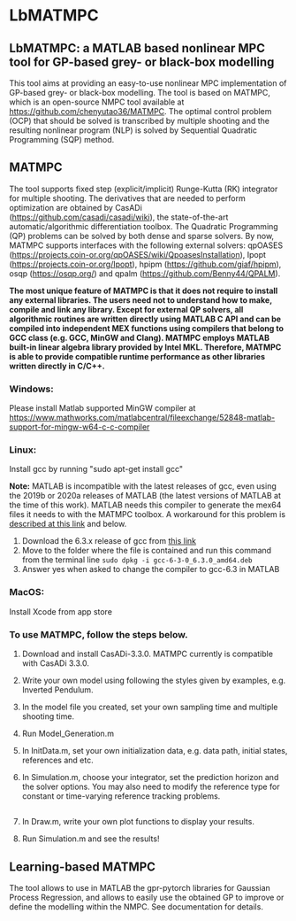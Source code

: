 # LbMATMPC
## LbMATMPC: a MATLAB based nonlinear MPC tool for GP-based grey- or black-box modelling

This tool aims at providing an easy-to-use nonlinear MPC implementation of GP-based grey- or black-box modelling. The tool is based on MATMPC, which is an open-source NMPC tool available at https://github.com/chenyutao36/MATMPC. The optimal control problem (OCP) that should be solved is transcribed by multiple shooting and the resulting nonlinear program (NLP) is solved by Sequential Quadratic Programming (SQP) method.

## MATMPC

The tool supports fixed step (explicit/implicit) Runge-Kutta (RK) integrator for multiple shooting. The derivatives that are needed to perform optimization are obtained by CasADi (https://github.com/casadi/casadi/wiki), the state-of-the-art automatic/algorithmic differentiation toolbox. The Quadratic Programming (QP) problems can be solved by both dense and sparse solvers. By now, MATMPC supports interfaces with the following external solvers: qpOASES (https://projects.coin-or.org/qpOASES/wiki/QpoasesInstallation), Ipopt (https://projects.coin-or.org/Ipopt), hpipm (https://github.com/giaf/hpipm), osqp (https://osqp.org/) and qpalm (https://github.com/Benny44/QPALM).

**The most unique feature of MATMPC is that it does not require to install any external libraries. The users need not to understand how to make, compile and link any library. Except for external QP solvers, all algorithmic routines are written directly using MATLAB C API and can be compiled into independent MEX functions using compilers that belong to GCC class (e.g. GCC, MinGW and Clang). MATMPC employs MATLAB built-in linear algebra library provided by Intel MKL. Therefore, MATMPC is able to provide compatible runtime performance as other libraries written directly in C/C++.**

### Windows:

Please install Matlab supported MinGW compiler at https://www.mathworks.com/matlabcentral/fileexchange/52848-matlab-support-for-mingw-w64-c-c-compiler

### Linux:

Install gcc by running "sudo apt-get install gcc"

**Note:** MATLAB is incompatible with the latest releases of gcc, even using the 2019b or 2020a releases of MATLAB (the latest versions of MATLAB at the time of this work). MATLAB needs this compiler to generate the mex64 files it needs to with the MATMPC toolbox. A workaround for this problem is [described at this link](https://www.mathworks.com/matlabcentral/answers/407502-incompatible-gcc-version-with-mex) and below.

1. Download the 6.3.x release of gcc from [this link](https://drive.google.com/file/d/1VYb08z7BQH6LQDimcob_jsDHFjjNO8dY/view?usp=sharing)
2. Move to the folder where the file is contained and run this command from the terminal line `sudo dpkg -i gcc-6-3-0_6.3.0_amd64.deb`
3. Answer yes when asked to change the compiler to gcc-6.3 in MATLAB

### MacOS:

Install Xcode from app store

### To use MATMPC, follow the steps below.

1. Download and install CasADi-3.3.0. MATMPC currently is compatible with CasADi 3.3.0.

2. Write your own model using following the styles given by examples, e.g. Inverted Pendulum.

3. In the model file you created, set your own sampling time and multiple shooting time. 

4. Run Model_Generation.m

5. In InitData.m, set your own initialization data, e.g. data path, initial states, references and etc.

6. In Simulation.m, choose your integrator, set the prediction horizon and the solver options. You may also need to modify the reference type for constant or time-varying reference tracking problems.

##

7. In Draw.m, write your own plot functions to display your results.

8. Run Simulation.m and see the results!

## Learning-based MATMPC

The tool allows to use in MATLAB the gpr-pytorch libraries for Gaussian Process Regression, and allows to easily use the obtained GP to improve or define the modelling within the NMPC. See documentation for details.

